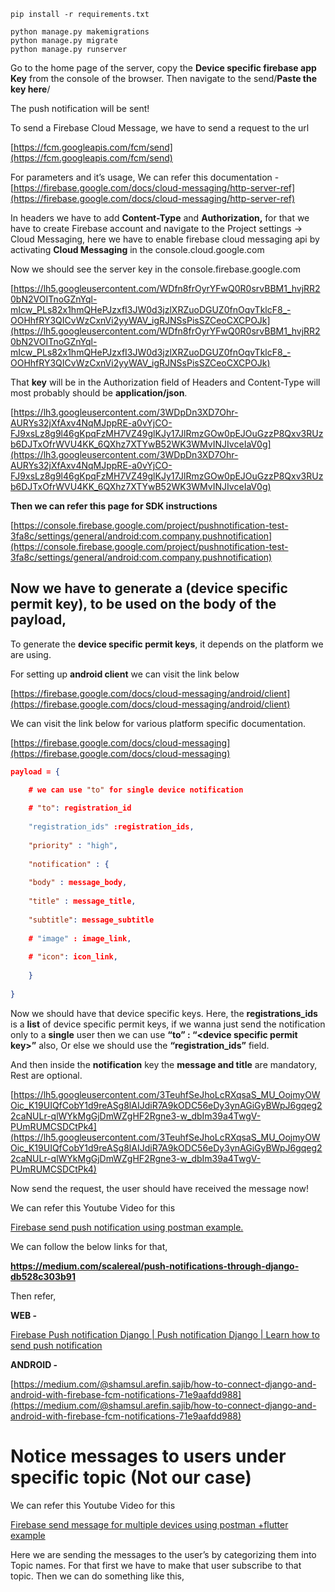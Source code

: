 `pip install -r requirements.txt`

```
python manage.py makemigrations
python manage.py migrate
python manage.py runserver
```

Go to the home page of the server, copy the **Device specific firebase app Key** from the console of the browser.
Then navigate to the send/**Paste the key here**/

The push notification will be sent!


To send a Firebase Cloud Message, we have to send a request to the url

[https://fcm.googleapis.com/fcm/send](https://fcm.googleapis.com/fcm/send)

For parameters and it’s usage, We can refer this documentation - [https://firebase.google.com/docs/cloud-messaging/http-server-ref](https://firebase.google.com/docs/cloud-messaging/http-server-ref)

In headers we have to add **Content-Type** and **Authorization,** for that we have to create Firebase account and navigate to the Project settings -> Cloud Messaging, here we have to enable firebase cloud messaging api by activating **Cloud Messaging** in the console.cloud.google.com

Now we should see the server key in the console.firebase.google.com

[https://lh5.googleusercontent.com/WDfn8frOyrYFwQ0R0srvBBM1_hvjRR20bN2VOITnoGZnYql-mIcw_PLs82x1hmQHePJzxfI3JW0d3jzlXRZuoDGUZ0fnOqvTklcF8_-OOHhfRY3QICvWzCxnVi2yyWAV_igRJNSsPisSZCeoCXCPOJk](https://lh5.googleusercontent.com/WDfn8frOyrYFwQ0R0srvBBM1_hvjRR20bN2VOITnoGZnYql-mIcw_PLs82x1hmQHePJzxfI3JW0d3jzlXRZuoDGUZ0fnOqvTklcF8_-OOHhfRY3QICvWzCxnVi2yyWAV_igRJNSsPisSZCeoCXCPOJk)

That **key** will be in the Authorization field of Headers and Content-Type will most probably should be **application/json**.

[https://lh3.googleusercontent.com/3WDpDn3XD7Ohr-AURYs32jXfAxv4NqMJppRE-a0vYjCO-FJ9xsLz8g9l46gKpqFzMH7VZ49glKJy17JlRmzGOw0pEJOuGzzP8Qxv3RUzb6DJTxOfrWVU4KK_6QXhz7XTYwB52WK3WMvINJIvceIaV0g](https://lh3.googleusercontent.com/3WDpDn3XD7Ohr-AURYs32jXfAxv4NqMJppRE-a0vYjCO-FJ9xsLz8g9l46gKpqFzMH7VZ49glKJy17JlRmzGOw0pEJOuGzzP8Qxv3RUzb6DJTxOfrWVU4KK_6QXhz7XTYwB52WK3WMvINJIvceIaV0g)

**Then we can refer this page for SDK instructions**

[https://console.firebase.google.com/project/pushnotification-test-3fa8c/settings/general/android:com.company.pushnotification](https://console.firebase.google.com/project/pushnotification-test-3fa8c/settings/general/android:com.company.pushnotification)

## **Now we have to generate a (device specific permit key), to be used on the body of the payload,**

To generate the **device specific permit keys**, it depends on the platform we are using.

For setting up **android client** we can visit the link below

[https://firebase.google.com/docs/cloud-messaging/android/client](https://firebase.google.com/docs/cloud-messaging/android/client)

We can visit the link below for various platform specific documentation.

[https://firebase.google.com/docs/cloud-messaging](https://firebase.google.com/docs/cloud-messaging)

```json
payload = {

	# we can use "to" for single device notification
	
	# "to": registration_id
	
	"registration_ids" :registration_ids,
	
	"priority" : "high",
	
	"notification" : {
	
	"body" : message_body,
	
	"title" : message_title,
	
	"subtitle": message_subtitle
	
	# "image" : image_link,
	
	# "icon": icon_link,
	
	}
	
}
```

Now we should have that device specific keys. Here, the **registrations_ids** is a **list** of device specific permit keys, if we wanna just send the notification only to a **single** user then we can use **“to” : “<**device specific permit key**>”** also, Or else we should use the **“registration_ids”** field.

And then inside the **notification** key the **message and title** are mandatory, Rest are optional.

[https://lh5.googleusercontent.com/3TeuhfSeJhoLcRXqsaS_MU_OojmyOWOic_K19UIQfCobY1d9reASg8lAIJdiR7A9kODC56eDy3ynAGiGyBWpJ6gqeg22caNULr-qlWYkMgGjDmWZgHF2Rgne3-w_dbIm39a4TwgV-PUmRUMCSDCtPk4](https://lh5.googleusercontent.com/3TeuhfSeJhoLcRXqsaS_MU_OojmyOWOic_K19UIQfCobY1d9reASg8lAIJdiR7A9kODC56eDy3ynAGiGyBWpJ6gqeg22caNULr-qlWYkMgGjDmWZgHF2Rgne3-w_dbIm39a4TwgV-PUmRUMCSDCtPk4)

Now send the request, the user should have received the message now!

We can refer this Youtube Video for this

[Firebase send push notification using postman example.](https://www.youtube.com/watch?v=rQzexLu0eLU&ab_channel=AlimonPito)

We can follow the below links for that,

**https://medium.com/scalereal/push-notifications-through-django-db528c303b91**

Then refer,

**WEB -**

[Firebase Push notification Django | Push notification Django | Learn how to send push notification](https://www.youtube.com/watch?v=RXK3O0ONJv0&ab_channel=CodeKeen)

**ANDROID -**

[https://medium.com/@shamsul.arefin.sajib/how-to-connect-django-and-android-with-firebase-fcm-notifications-71e9aafdd988](https://medium.com/@shamsul.arefin.sajib/how-to-connect-django-and-android-with-firebase-fcm-notifications-71e9aafdd988)

# **Notice messages to users under specific topic (Not our case)**

We can refer this Youtube Video for this

[Firebase send message for multiple devices using postman +flutter example](https://www.youtube.com/watch?v=mCeSgHmVehk&ab_channel=AlimonPito)

Here we are sending the messages to the user’s by categorizing them into Topic names. For that first we have to make that user subscribe to that topic. Then we can do something like this,